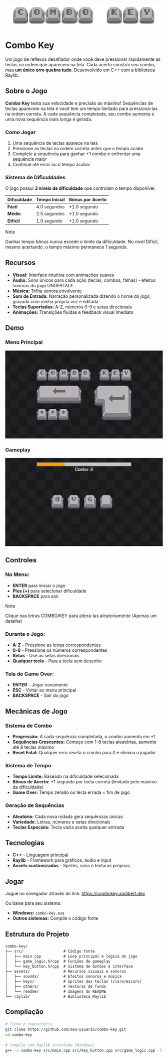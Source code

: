 <div align="center">
  <a href="https://combokey.audibert.dev">
    <img src="assets/readme/logo.png" alt="Combo Key"/>
  </a>
</div>

# Combo Key

Um jogo de reflexos desafiador onde você deve pressionar rapidamente as teclas na ordem que aparecem na tela. Cada acerto constrói seu combo, mas **um único erro quebra tudo**. Desenvolvido em C++ com a biblioteca Raylib.

## Sobre o Jogo

**Combo Key** testa sua velocidade e precisão ao máximo! Sequências de teclas aparecem na tela e você tem um tempo limitado para pressioná-las na ordem correta. A cada sequência completada, seu combo aumenta e uma nova sequência mais longa é gerada.

### Como Jogar

1. Uma sequência de teclas aparece na tela
2. Pressione as teclas na ordem correta antes que o tempo acabe
3. Complete a sequência para ganhar +1 combo e enfrentar uma sequência maior
4. Continue até errar ou o tempo acabar

### Sistema de Dificuldades

O jogo possui **3 níveis de dificuldade** que controlam o tempo disponível:

| Dificuldade | Tempo Inicial | Bônus por Acerto |
| ----------- | ------------- | ---------------- |
| **Fácil**   | 4.0 segundos  | +1.0 segundo     |
| **Médio**   | 2.5 segundos  | +1.0 segundo     |
| **Difícil** | 1.0 segundo   | +1.0 segundo     |

> [!NOTE]  
> Ganhar tempo bônus nunca excede o limite da dificuldade. No nível Difícil, mesmo acertando, o tempo máximo permanece 1 segundo.

## Recursos

- **Visual:** Interface intuitiva com animações suaves
- **Áudio:** Sons únicos para cada ação (teclas, combos, falhas) - efeitos sonoros do jogo UNDERTALE
- **Música:** Trilha sonora envolvente
- **Som de Entrada:** Narração personalizada dizendo o nome do jogo, gravada com minha própria voz e editada
- **Teclas Suportadas:** A-Z, números 0-9 e setas direcionais
- **Animações:** Transições fluidas e feedback visual imediato

## Demo

### Menu Principal

![Menu Principal](assets/readme/menu.png)

### Gameplay

![Gameplay](assets/readme/game.png)

## Controles

### No Menu:

- **ENTER** para iniciar o jogo
- **Plus (+)** para selecionar dificuldade
- **BACKSPACE** para sair

> [!NOTE]
> Clique nas letras COMBO/KEY para alterá-las aleatoriamente (Apenas um detalhe)

### Durante o Jogo:

- **A-Z** - Pressione as letras correspondentes
- **0-9** - Pressione os números correspondentes
- **Setas** - Use as setas direcionais
- **Qualquer tecla** - Para a tecla sem desenho

### Tela de Game Over:

- **ENTER** - Jogar novamente
- **ESC** - Voltar ao menu principal
- **BACKSPACE** - Sair do jogo

## Mecânicas de Jogo

### Sistema de Combo

- **Progressão:** A cada sequência completada, o combo aumenta em +1
- **Sequências Crescentes:** Começe com 1-8 teclas aleatórias, aumente até 8 teclas máximo
- **Reset Fatal:** Qualquer erro reseta o combo para 0 e elimina o jogador

### Sistema de Tempo

- **Tempo Limite:** Baseado na dificuldade selecionada
- **Bônus de Acerto:** +1 segundo por tecla correta (limitado pelo máximo da dificuldade)
- **Game Over:** Tempo zerado ou tecla errada = fim de jogo

### Geração de Sequências

- **Aleatório:** Cada nova rodada gera sequências únicas
- **Variedade:** Letras, números e setas direcionais
- **Teclas Especiais:** Tecla vazia aceita qualquer entrada

## Tecnologias

- **C++** - Linguagem principal
- **Raylib** - Framework para gráficos, áudio e input
- **Assets customizados** - Sprites, sons e texturas próprias

## Jogar

Jogue no navegador através do link: https://combokey.audibert.dev

Ou baixe para seu sistema:

- **Windows:** `combo-key.exe`
- **Outros sistemas:** Compile o código fonte

## Estrutura do Projeto

```
combo-key/
├── src/                  # Código fonte
│   ├── main.cpp          # Loop principal e lógica do jogo
│   ├── game_logic.h/cpp  # Funções de gameplay
│   └── key_button.h/cpp  # Sistema de botões e interface
├── assets/               # Recursos visuais e sonoros
│   ├── sounds/           # Efeitos sonoros e música
│   ├── keys/             # Sprites das teclas (claro/escuro)
│   ├── others/           # Texturas de fundo
│   └── readme/           # Imagens do README
└── raylib/               # Biblioteca Raylib
```

## Compilação

```bash
# Clone o repositório
git clone https://github.com/seu-usuario/combo-key.git
cd combo-key

# Compile com Raylib instalado (Windows)
g++ -o combo-key src/main.cpp src/key_button.cpp src/game_logic.cpp -lraylib -lopengl32 -lgdi32 -lwinmm
```

